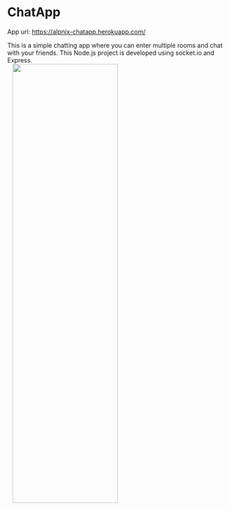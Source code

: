 # ChatApp
App url: https://alpnix-chatapp.herokuapp.com/

This is a simple chatting app where you can enter multiple rooms and chat with your friends. This Node.js project is developed using socket.io and Express.       
<img style="position:absolute;left:50%;transform:translateX(-50%)" width="50%" src="https://cdn.pixabay.com/photo/2015/04/23/17/41/node-js-736399_960_720.png">

